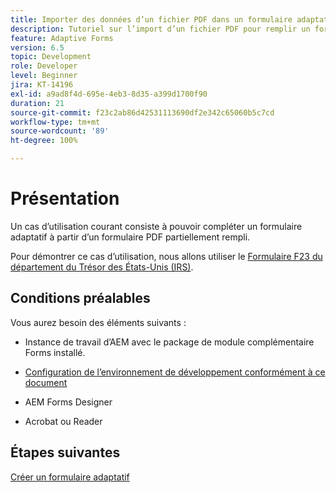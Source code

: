 ```yaml
---
title: Importer des données d’un fichier PDF dans un formulaire adaptatif
description: Tutoriel sur l’import d’un fichier PDF pour remplir un formulaire adaptatif
feature: Adaptive Forms
version: 6.5
topic: Development
role: Developer
level: Beginner
jira: KT-14196
exl-id: a9ad8f4d-695e-4eb3-8d35-a399d1700f90
duration: 21
source-git-commit: f23c2ab86d42531113690df2e342c65060b5c7cd
workflow-type: tm+mt
source-wordcount: '89'
ht-degree: 100%

---
```


# Présentation

Un cas d’utilisation courant consiste à pouvoir compléter un formulaire adaptatif à partir d’un formulaire PDF partiellement rempli.

Pour démontrer ce cas d’utilisation, nous allons utiliser le [Formulaire F23 du département du Trésor des États-Unis (IRS)](./assets/f23.pdf).

## Conditions préalables

Vous aurez besoin des éléments suivants :

* Instance de travail d’AEM avec le package de module complémentaire Forms installé.

* [Configuration de l’environnement de développement conformément à ce document](https://experienceleague.adobe.com/docs/experience-manager-learn/forms/creating-your-first-osgi-bundle/create-your-first-osgi-bundle.html?lang=fr)

* AEM Forms Designer

* Acrobat ou Reader

## Étapes suivantes

[Créer un formulaire adaptatif](./create-adaptive-form.md)
